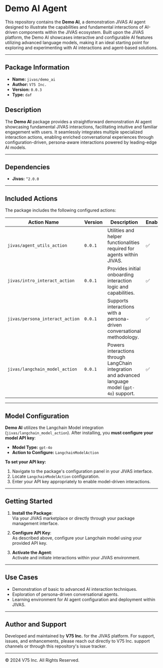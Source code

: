 # Demo AI Agent

This repository contains the **Demo AI**, a demonstration JIVAS AI agent designed to illustrate the capabilities and fundamental interactions of AI-driven components within the JIVAS ecosystem. Built upon the JIVAS platform, the Demo AI showcases interactive and configurable AI features utilizing advanced language models, making it an ideal starting point for exploring and experimenting with AI interactions and agent-based solutions.

---

## Package Information

- **Name:** `jivas/demo_ai`
- **Author:** `V75 Inc.`
- **Version:** `0.0.3`
- **Type:** `daf`

## Description

The **Demo AI** package provides a straightforward demonstration AI agent showcasing fundamental JIVAS interactions, facilitating intuitive and familiar engagement with users. It seamlessly integrates multiple specialized interaction actions, enabling enriched conversational experiences through configuration-driven, persona-aware interactions powered by leading-edge AI models.

---

## Dependencies

- **Jivas:** `^2.0.0`

---

## Included Actions

The package includes the following configured actions:

| Action Name | Version | Description | Enabled |
|-------------|---------|-------------|---------|
| `jivas/agent_utils_action` | `0.0.1` | Utilities and helper functionalities required for agents within JIVAS. | ✅ |
| `jivas/intro_interact_action` | `0.0.1` | Provides initial onboarding interaction logic and capabilities. | ✅ |
| `jivas/persona_interact_action` | `0.0.1` | Supports interactions with a persona-driven conversational methodology. | ✅ |
| `jivas/langchain_model_action` | `0.0.1` | Powers interactions through LangChain integration and advanced language model (`gpt-4o`) support. | ✅ |

---

## Model Configuration

**Demo AI** utilizes the Langchain Model integration (`jivas/langchain_model_action`). After installing, you **must configure your model API key**:

- **Model Type:** `gpt-4o`
- **Action to Configure:** `LangchainModelAction`

**To set your API key:**

1. Navigate to the package's configuration panel in your JIVAS interface.
2. Locate `LangchainModelAction` configuration.
3. Enter your API key appropriately to enable model-driven interactions.

---

## Getting Started

1. **Install the Package**:  
   Via your JIVAS marketplace or directly through your package management interface.

2. **Configure API Key**:  
   As described above, configure your Langchain model using your provided API key.

3. **Activate the Agent**:  
   Activate and initiate interactions within your JIVAS environment.

---

## Use Cases

- Demonstration of basic to advanced AI interaction techniques.
- Exploration of persona-driven conversational agents.
- Learning environment for AI agent configuration and deployment within JIVAS.

---

## Author and Support

Developed and maintained by **V75 Inc.** for the JIVAS platform. For support, issues, and enhancements, please reach out directly to V75 Inc. support channels or through this repository's issue tracker.

---

© 2024 V75 Inc. All Rights Reserved.